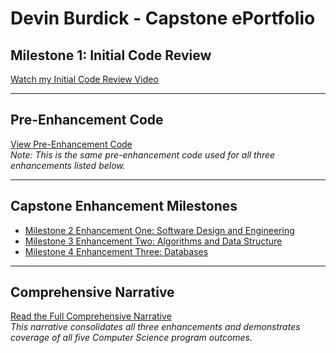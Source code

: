 # Devin Burdick - Capstone ePortfolio

## Milestone 1: Initial Code Review
[Watch my Initial Code Review Video](https://www.youtube.com/watch?v=TApVKwBZ3Yo)

---

## Pre-Enhancement Code
[View Pre-Enhancement Code](milestones/pre-enhancement.md)  
*Note: This is the same pre-enhancement code used for all three enhancements listed below.*

---

## Capstone Enhancement Milestones
- [Milestone 2 Enhancement One: Software Design and Engineering](milestones/milestone2.md)
- [Milestone 3 Enhancement Two: Algorithms and Data Structure](milestones/milestone3.md)
- [Milestone 4 Enhancement Three: Databases](milestones/milestone4.md)

---

## Comprehensive Narrative
[Read the Full Comprehensive Narrative](narratives/comprehensive-narrative.md)  
*This narrative consolidates all three enhancements and demonstrates coverage of all five Computer Science program outcomes.*
